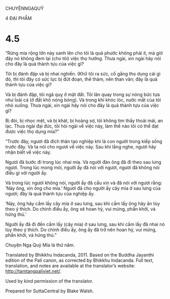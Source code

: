 CHUYỆNNGẠQUỶ

4 ĐẠI PHẨM

# 4.5

“Rừng mía rộng lớn này sanh lên cho tôi là quả phước không phải ít, mà giờ đây nó không đem lại (cho tôi) việc thọ hưởng. Thưa ngài, xin ngài hãy nói cho đây là quả thành tựu của việc gì?

Tôi bị đánh đập và bị nhai nghiến. (Khi) tôi ra sức, cố gắng thọ dụng cái gì đó, thì tôi đây có sức lực bị đứt đoạn, thê thảm, nên than vãn; đây là quả thành tựu của việc gì?

Và bị đánh đập, tôi ngã quỵ ở mặt đất. Tôi lăn quay trong sự nóng bức tựa như loài cá (ở đất khô nóng bỏng). Và trong khi khóc lóc, nước mắt của tôi nhỏ xuống. Thưa ngài, xin ngài hãy nói cho đây là quả thành tựu của việc gì?

Bị đói, bị nhọc mệt, và bị khát, bị hoảng sợ, tôi không tìm thấy thoải mái, an lạc. Thưa ngài đại đức, tôi hỏi ngài về việc này, làm thế nào tôi có thể đạt được việc thọ dụng mía?”

“Trước đây, ngươi đã đích thân tạo nghiệp khi là con người trong kiếp sống trước đây. Và ta nói cho ngươi về việc này. Sau khi lắng nghe, ngươi hãy nhận biết về việc này.

Ngươi đã bước đi trong lúc nhai mía. Và người đàn ông đã đi theo sau lưng ngươi. Trong lúc mong mỏi, người ấy đã nói với ngươi, ngươi đã không nói điều gì với người ấy.

Và trong lúc ngươi không nói, người ấy đã cầu xin và đã nói với ngươi rằng: ‘Này ông, xin ông cho mía.’ Ngươi đã cho người ấy cây mía ở sau lưng của ngươi; đây là quả thành tựu của nghiệp ấy.

‘Này, ông hãy cầm lấy cây mía ở sau lưng, sau khi cầm lấy ông hãy ăn tùy theo ý thích. Do chính điều ấy, ông sẽ hoan hỷ, vui mừng, phấn khởi, và hứng thú.’

Người ấy đã đi đến cầm lấy (cây mía) ở sau lưng, sau khi cầm lấy đã nhai nó tùy theo ý thích. Do chính điều ấy, ông ấy đã trở nên hoan hỷ, vui mừng, phấn khởi, và hứng thú.”

Chuyện Ngạ Quỷ Mía là thứ năm.

Translated by Bhikkhu Indacanda, 2011. Based on the Buddha Jayanthi edition of the Pali canon, as corrected by Bhikkhu Indacanda. Full text, translation, and notes are available at the translator’s website: http://tamtangpaliviet.net/.

Used by kind permission of the translator.

Prepared for SuttaCentral by Blake Walsh.